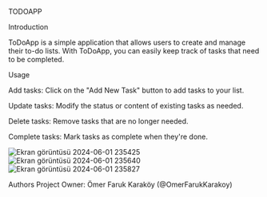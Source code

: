 TODOAPP

Introduction

ToDoApp is a simple application that allows users to create and manage their to-do lists. 
With ToDoApp, you can easily keep track of tasks that need to be completed.

Usage

Add tasks: Click on the "Add New Task" button to add tasks to your list.

Update tasks: Modify the status or content of existing tasks as needed.

Delete tasks: Remove tasks that are no longer needed.

Complete tasks: Mark tasks as complete when they're done.


![Ekran görüntüsü 2024-06-01 235425](https://github.com/OmerFarukKarakoy/ToDoApp/assets/156546037/f2dc6dc7-5e5b-46a8-88c2-90d0873dc568)
![Ekran görüntüsü 2024-06-01 235640](https://github.com/OmerFarukKarakoy/ToDoApp/assets/156546037/26fe2a9c-b132-403b-b0c8-eb948b0c0bfe)
![Ekran görüntüsü 2024-06-01 235827](https://github.com/OmerFarukKarakoy/ToDoApp/assets/156546037/b45549e7-9f2a-4f25-9ffa-c72944012f48)


Authors
Project Owner: Ömer Faruk Karaköy (@OmerFarukKarakoy)



